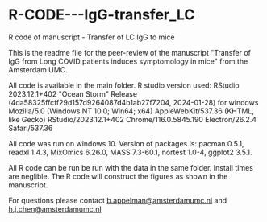 # R-CODE---IgG-transfer_LC
R code of manuscript - Transfer of LC IgG to mice

This is the readme file for the peer-review of the manuscript "Transfer of IgG from Long COVID patients induces symptomology in mice" from the Amsterdam UMC. 

All code is available in the main folder. R studio version used: RStudio 2023.12.1+402 "Ocean Storm" Release (4da58325ffcff29d157d9264087d4b1ab27f7204, 2024-01-28) for windows
Mozilla/5.0 (Windows NT 10.0; Win64; x64) AppleWebKit/537.36 (KHTML, like Gecko) RStudio/2023.12.1+402 Chrome/116.0.5845.190 Electron/26.2.4 Safari/537.36

All code was run on windows 10. 
Version of packages is: pacman 0.5.1, readxl 1.4.3, MixOmics 6.26.0, MASS 7.3-60.1, nortest 1.0-4, ggplot2 3.5.1.

All R code can be run be run with the data in the same folder. Install times are neglible. 
The R code will construct the figures as shown in the manuscript. 

For questions please contact b.appelman@amsterdamumc.nl and h.j.chen@amsterdamumc.nl






